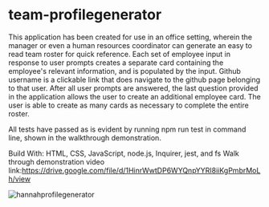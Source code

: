 # team-profilegenerator
This application has been created for use in an office setting, wherein the manager or even a human resources
coordinator can generate an easy to read team roster for quick reference.
Each set of employee input in response to user prompts creates a separate card containing the employee's relevant information, and is populated by the input.
Github username is a clickable link that does navigate to the github page belonging to that user.
After all user prompts are answered, the last question provided in the application allows the user to create an additional employee card. The user is able to create as many cards as necessary to complete the entire roster.

All tests have passed as is evident by running npm run test in command line, shown in the walkthrough demonstration.

Build With: HTML, CSS, JavaScript, node.js, Inquirer, jest, and fs 
Walk through demonstration video link:https://drive.google.com/file/d/1HinrWwtDP6WYQnpYYRI8iiKgPmbrMoLh/view

![hannahprofilegenerator](https://user-images.githubusercontent.com/79176079/119271295-373f2e80-bbbe-11eb-8942-cfe4f96833f5.PNG)
